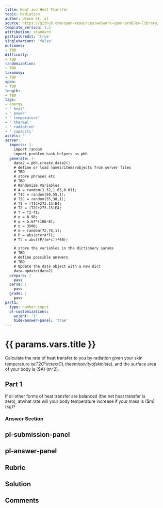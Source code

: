 ```yaml
---
title: Heat and Heat Transfer
topic: Radiation
author: Urone et. al
source: https://github.com/open-resources/webwork-open-problem-library/tree/master/Contrib/BrockPhysics/College_Physics_Urone/14.Heat_and_Heat_Transfer/14-07.Radiation/NU_U17_14_07_006.pg
template_version: 1.3
attribution: standard
partialCredit: 'true'
singleVariant: 'false'
outcomes:
- TBD
difficulty:
- TBD
randomization:
- TBD
taxonomy:
- TBD
span:
- TBD
length:
- TBD
tags:
- energy
- ' heat'
- ' power'
- ' temperature'
- ' thermal'
- ' radiation'
- ' capacity'
assets: ''
server:
  imports: |-
    import random
    import problem_bank_helpers as pbh
  generate: |-
    data2 = pbh.create_data2()
    # define or load names/items/objects from server files
    # TBD
    # store phrases etc
    # TBD
    # Randomize Variables
    # A = random(1.32,1.65,0.01);
    # T1C = random(50,55,1);
    # T2C = random(35,38,1);
    # T1 = (T1C+273.15)E4;
    # T2 = (T2C+273.15)E4;
    # T = T2-T1;
    # e = 0.98;
    # o = 5.67*(10E-8);
    # c = 3500;
    # m = random(72,78,1);
    # P = abs(o*e*A*T);
    # Tt = abs((P/(m*c))*60);

    # store the variables in the dictionary params
    # TBD
    # define possible answers
    # TBD
    # Update the data object with a new dict
    data.update(data2)
  prepare: |
    pass
  parse: |
    pass
  grade: |
    pass
part1:
  type: number-input
  pl-customizations:
    weight: '1'
    hide-answer-panel: 'true'
---
```


# {{ params.vars.title }} 


Calculate the rate of heat transfer to you by radiation given your skin temperature is($T2C ^circtextC), the emissivity of skin is ($e), and the surface area of your body is ($A) (m^2).

## Part 1 
If all other forms of heat transfer are balanced (the net heat transfer is zero), atwhat rate will your body temperature increase if your mass is ($m) (kg)? 


 ### Answer Section


## pl-submission-panel 


## pl-answer-panel 


## Rubric 


## Solution 


## Comments 


